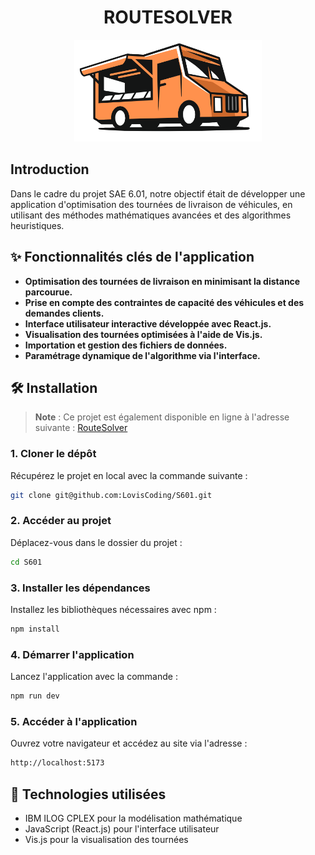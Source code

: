 <div align="center">
    <h1>ROUTESOLVER</h1>
</div>

<div align="center">
    <img src="src/assets/img/RouteSolver.png" alt="Logo de RouteSolver" width="300">
</div>

## Introduction

Dans le cadre du projet SAE 6.01, notre objectif était de développer une application d'optimisation des tournées de livraison de véhicules, en utilisant des méthodes mathématiques avancées et des algorithmes heuristiques.

## ✨ **Fonctionnalités clés de l'application**

- **Optimisation des tournées de livraison en minimisant la distance parcourue.**
- **Prise en compte des contraintes de capacité des véhicules et des demandes clients.**
- **Interface utilisateur interactive développée avec React.js.**
- **Visualisation des tournées optimisées à l'aide de Vis.js.**
- **Importation et gestion des fichiers de données.**
- **Paramétrage dynamique de l'algorithme via l'interface.**

## 🛠️ **Installation**

> **Note** : Ce projet est également disponible en ligne à l'adresse suivante : [RouteSolver](https://s601.vercel.app)

### 1. **Cloner le dépôt**
Récupérez le projet en local avec la commande suivante :
```bash
git clone git@github.com:LovisCoding/S601.git
```

### 2. **Accéder au projet**
Déplacez-vous dans le dossier du projet :
```bash
cd S601
```

### 3. **Installer les dépendances**
Installez les bibliothèques nécessaires avec npm :
```bash
npm install
```

### 4. **Démarrer l'application**
Lancez l'application avec la commande :
```bash
npm run dev
```

### 5. **Accéder à l'application**
Ouvrez votre navigateur et accédez au site via l'adresse :
```bash
http://localhost:5173
```

## 🚀 Technologies utilisées

- IBM ILOG CPLEX pour la modélisation mathématique
- JavaScript (React.js) pour l'interface utilisateur
- Vis.js pour la visualisation des tournées